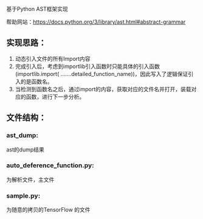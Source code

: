基于Python AST框架实现

帮助网站：https://docs.python.org/3/library/ast.html#abstract-grammar

## 实现思路：

1. 动态引入文件的所有Import内容
1. 完成引入后，考虑到importlib引入函数时只能具体的引入函数(importlib.import( .......detailed_function_name))，因此写入了逻辑保证引入的是函数名。
1. 当检测到函数名之后，通过import的内容，获取对应的文件名并打开，装载对应的函数，进行下一步分析。

## 文件结构：

### ast_dump: 

ast的dump结果

### auto_deference_function.py:

为解析文件，主文件

### sample.py:

为随意的拷贝的TensorFlow 的文件

